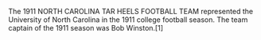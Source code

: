 The 1911 NORTH CAROLINA TAR HEELS FOOTBALL TEAM represented the University of North Carolina in the 1911 college football season. The team captain of the 1911 season was Bob Winston.[1]
